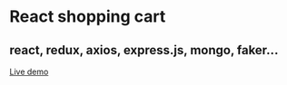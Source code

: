 # React shopping cart

## react, redux, axios, express.js, mongo, faker...

[Live demo](https://polar-temple-55189.herokuapp.com)